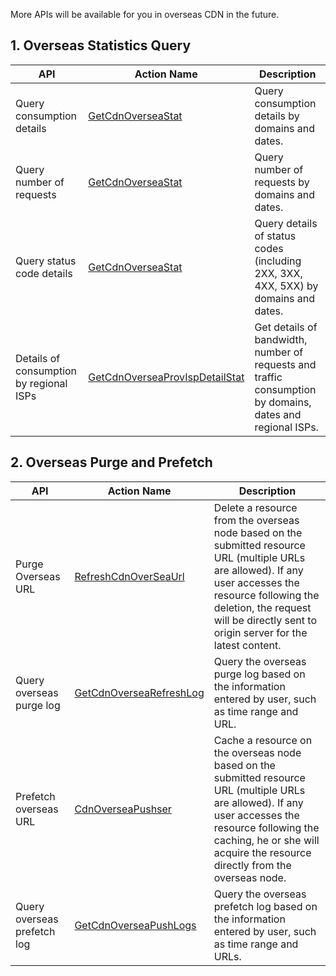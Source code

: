 More APIs will be available for you in overseas CDN in the future. 

## 1. Overseas Statistics Query

| API      | Action Name                              | Description                                     |
| --------- | ---------------------------------------- | -------------------------------- |
| Query consumption details    | [GetCdnOverseaStat](https://www.qcloud.com/doc/api/445/6394) | Query consumption details by domains and dates.                |
| Query number of requests     | [GetCdnOverseaStat](https://www.qcloud.com/doc/api/445/6395) | Query number of requests by domains and dates.                |
| Query status code details    | [GetCdnOverseaStat](https://www.qcloud.com/doc/api/445/6396) | Query details of status codes (including 2XX, 3XX, 4XX, 5XX) by domains and dates.                |
| Details of consumption by regional ISPs | [GetCdnOverseaProvIspDetailStat](https://www.qcloud.com/doc/api/445/7192) | Get details of bandwidth, number of requests and traffic consumption by domains, dates and regional ISPs.     |

## 2. Overseas Purge and Prefetch

| API      | Action Name                              | Description                                     |
| -------- | ---------------------------------------- | ---------------------------------------- |
| Purge Overseas URL | [RefreshCdnOverSeaUrl](https://www.qcloud.com/doc/api/445/6709) | Delete a resource from the overseas node based on the submitted resource URL (multiple URLs are allowed). If any user accesses the resource following the deletion, the request will be directly sent to origin server for the latest content. |
| Query overseas purge log    | [GetCdnOverseaRefreshLog](https://www.qcloud.com/doc/api/445/6710)| Query the overseas purge log based on the information entered by user, such as time range and URL. |
| Prefetch overseas URL | [CdnOverseaPushser](https://www.qcloud.com/doc/api/445/6711) | Cache a resource on the overseas node based on the submitted resource URL (multiple URLs are allowed). If any user accesses the resource following the caching, he or she will acquire the resource directly from the overseas node. |
| Query overseas prefetch log    | [GetCdnOverseaPushLogs](https://www.qcloud.com/doc/api/445/6712)| Query the overseas prefetch log based on the information entered by user, such as time range and URLs. |


